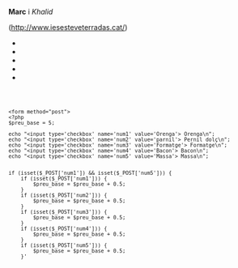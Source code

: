 **Marc** i _Khalid_

(http://www.iesesteveterradas.cat/)

[id]: /et.jpg

*
*
*
*
*



<code>
	
	<form method="post">
	<?php
	$preu_base = 5;

	echo "<input type='checkbox' name='num1' value='Orenga'> Orenga\n";
	echo "<input type='checkbox' name='num2' value='parnil'> Pernil dolç\n";
	echo "<input type='checkbox' name='num3' value='Formatge'> Formatge\n";
	echo "<input type='checkbox' name='num4' value='Bacon'> Bacon\n";
	echo "<input type='checkbox' name='num5' value='Massa'> Massa\n";


	if (isset($_POST['num1']) && isset($_POST['num5'])) {
		if (isset($_POST['num1'])) {
			$preu_base = $preu_base + 0.5;
		} 
		if (isset($_POST['num2'])) {
			$preu_base = $preu_base + 0.5;
		}
		if (isset($_POST['num3'])) {
			$preu_base = $preu_base + 0.5;
		}
		if (isset($_POST['num4'])) {
			$preu_base = $preu_base + 0.5;
		}
		if (isset($_POST['num5'])) {
			$preu_base = $preu_base + 0.5;
		}'

